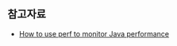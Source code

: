 

## 참고자료 ##

- [How to use perf to monitor Java performance](https://bell-sw.com/announcements/2022/04/07/how-to-use-perf-to-monitor-java-performance/)

